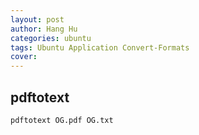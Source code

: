 ```yaml
---
layout: post
author: Hang Hu
categories: ubuntu
tags: Ubuntu Application Convert-Formats 
cover: 
---
```


## pdftotext

```
pdftotext OG.pdf OG.txt
```
